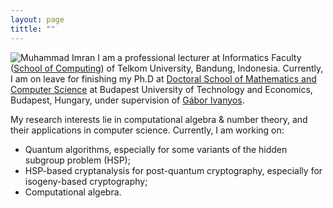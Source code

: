 ```yaml
---
layout: page
tittle: ""
---
```


![Muhammad Imran](https://github.com/imranjhey/imranjhey.github.io/blob/master/IMG_0145.jpg)
I am a professional lecturer at Informatics Faculty ([School of Computing](https://telkomuniversity.ac.id/en/school-of-informatics/)) of Telkom University, Bandung, Indonesia. Currently, I am on leave for finishing my Ph.D at [Doctoral School of Mathematics and Computer Science](https://doktori.math.bme.hu/english/index-E.html) at Budapest University of Technology and Economics, Budapest, Hungary, under supervision of [Gábor Ivanyos](http://old.sztaki.hu/~ivanyos/). 


My research interests lie in computational algebra & number theory, and their applications in computer science. Currently, I am working on:
- Quantum algorithms, especially for some variants of the hidden subgroup problem (HSP);
- HSP-based cryptanalysis for post-quantum cryptography, especially for isogeny-based cryptography;
- Computational algebra.
